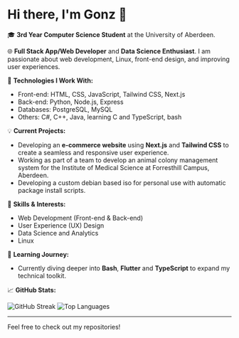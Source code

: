 # Hi there, I'm Gonz 👋

🎓 **3rd Year Computer Science Student** at the University of Aberdeen.

🌐 **Full Stack App/Web Developer** and **Data Science Enthusiast**. I am passionate about web development, Linux, front-end design, and improving user experiences.

🔧 **Technologies I Work With:**
- Front-end: HTML, CSS, JavaScript, Tailwind CSS, Next.js
- Back-end: Python, Node.js, Express
- Databases: PostgreSQL, MySQL
- Others: C#, C++, Java, learning C and TypeScript, bash

💡 **Current Projects:**
- Developing an **e-commerce website** using **Next.js** and **Tailwind CSS** to create a seamless and responsive user experience.
- Working as part of a team to develop an animal colony management system for the Institute of Medical Science at Forresthill Campus, Aberdeen.
- Developing a custom debian based iso for personal use with automatic package install scripts.

🎯 **Skills & Interests:**
- Web Development (Front-end & Back-end)
- User Experience (UX) Design
- Data Science and Analytics
- Linux

🚀 **Learning Journey:**
- Currently diving deeper into **Bash**, **Flutter** and **TypeScript** to expand my technical toolkit.

📈 **GitHub Stats:**

![GitHub Streak](https://github-readme-streak-stats.herokuapp.com/?user=gonz-tyler&theme=radical&hide_border=true&date_format=M%20j%5B%2C%20Y%5D&cache_seconds=1800)
![Top Languages](https://github-readme-stats.vercel.app/api/top-langs/?username=gonz-tyler&layout=compact&theme=radical&cache_seconds=1800)

---

Feel free to check out my repositories!

